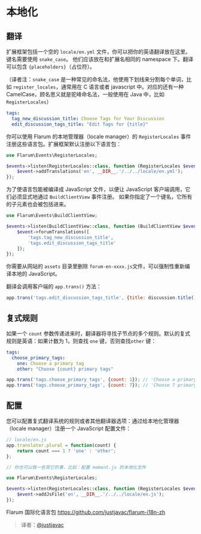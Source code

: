 # 本地化

## 翻译

扩展框架包括一个空的 `locale/en.yml` 文件，你可以把你的英语翻译放在这里。键名需要使用 `snake_case`。 他们应该放在和扩展名相同的 namespace 下。翻译可以包含 `{placeholders}`（占位符）。

（译者注：`snake_case` 是一种常见的命名法，他使用下划线来分割每个单词，比如 `register_locales`，通常用在 C 语言或者 javascript 中。对应的还有一种 CamelCase，顾名思义就是驼峰命名法，一般使用在 Java 中，比如 `RegisterLocales`）

```yaml
tags:
  tag_new_discussion_title: Choose Tags for Your Discussion
  edit_discussion_tags_title: "Edit Tags for {title}"
```

你可以使用 Flarum 的本地管理器（locale manager）的 `RegisterLocales` 事件注册这些语言包。扩展框架默认注册以下语言包：

```php
use Flarum\Events\RegisterLocales;

$events->listen(RegisterLocales::class, function (RegisterLocales $event) {
    $event->addTranslations('en', __DIR__.'/../../locale/en.yml');
});
```

为了使语言包能被编译成 JavaScript 文件，以便让 JavaScript 客户端调用，它们必须显式地通过 `BuildClientView` 事件注册。 如果你指定了一个键名，它所有的子元素也会被包括进来。

```php
use Flarum\Events\BuildClientView;

$events->listen(BuildClientView::class, function (BuildClientView $event) {
    $event->forumTranslations([
        'tags.tag_new_discussion_title',
        'tags.edit_discussion_tags_title'
    ]);
});
```

你需要从网站的 `assets` 目录里删除 `forum-en-xxxx.js`文件，可以强制性重新编译本地的 JavaScript。

翻译会调用客户端的 `app.trans()` 方法：

```javascript
app.trans('tags.edit_discussion_tags_title', {title: discussion.title()});
```

## 复式规则

如果一个 `count` 参数传递进来时，翻译器将寻找子节点的多个规则。默认的复式规则是英语：如果计数为 1，则查找 `one` 键，否则查找`other` 键：

```yaml
tags:
  choose_primary_tags:
    one: Choose a primary tag
    other: "Choose {count} primary tags"
```

```javascript
app.trans('tags.choose_primary_tags', {count: 1}); // 'Choose a primary tag'
app.trans('tags.choose_primary_tags', {count: 7}); // 'Choose 7 primary tags'
```

## 配置

您可以配置复式翻译系统的规则或者其他翻译器选项：通过给本地化管理器（locale manager）注册一个 JavaScript 配置文件：

```javascript
// locale/en.js
app.translator.plural = function(count) {
    return count === 1 ? 'one' : 'other';
};

// 你也可以做一些其它的事，比如：配置 moment.js 的本地化文件
```

```php
use Flarum\Events\RegisterLocales;

$events->listen(RegisterLocales::class, function (RegisterLocales $event) {
    $event->addJsFile('en', __DIR__.'/../../locale/en.js');
});
```

Flarum 国际化语言包 <https://github.com/justjavac/flarum-i18n-zh>

> 译者：[@justjavac](https://github.com/justjavac)